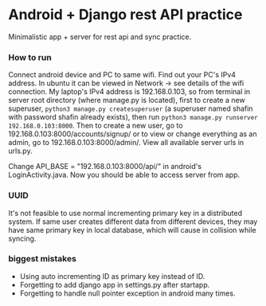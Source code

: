 # Android + Django rest API practice

Minimalistic app + server for rest api and sync practice.


### How to run

Connect android device and PC to same wifi. Find out your PC's IPv4 address. In ubuntu it can be viewed in Network -> see details of the wifi connection. My laptop's IPv4 address is 192.168.0.103, so from terminal in server root directory (where manage.py is located), first to create a new superuser, `python3 manage.py createsuperuser` (a superuser named shafin with password shafin already exists), then run `python3 manage.py runserver 192.168.0.103:8000`. Then to create a new user, go to 192.168.0.103:8000/accounts/signup/ or to view or change everything as an admin, go to 192.168.0.103:8000/admin/. View all available server urls in urls.py.

Change API_BASE = "192.168.0.103:8000/api/" in android's LoginActivity.java. Now you should be able to access server from app.



### UUID

It's not feasible to use normal incrementing primary key in a distributed system. If same user creates different data from different devices, they may have same primary key in local database, which will cause in collision while syncing.


### biggest mistakes

- Using auto incrementing ID as primary key instead of ID.
- Forgetting to add django app in settings.py after startapp.
- Forgetting to handle null pointer exception in android many times.
